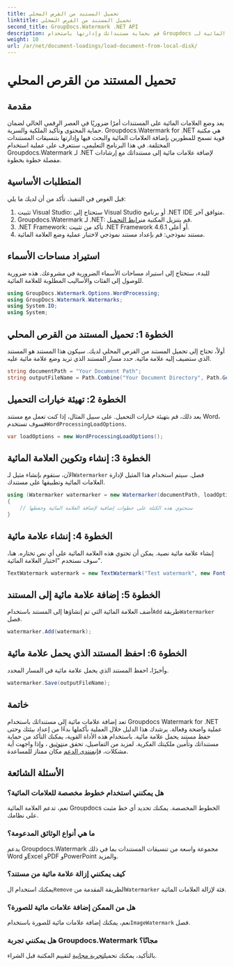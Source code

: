 ```yaml
---
title: تحميل المستند من القرص المحلي
linktitle: تحميل المستند من القرص المحلي
second_title: GroupDocs.Watermark .NET API
description: قم بحماية مستنداتك وإدارتها باستخدام Groupdocs للعلامة المائية لـ .NET. اتبع دليلنا التفصيلي لإضافة العلامات المائية بسلاسة.
weight: 10
url: /ar/net/document-loadings/load-document-from-local-disk/
---
```


# تحميل المستند من القرص المحلي

## مقدمة
يعد وضع العلامات المائية على المستندات أمرًا ضروريًا في العصر الرقمي الحالي لضمان حماية المحتوى وتأكيد الملكية والسرية. Groupdocs.Watermark for .NET هي مكتبة قوية تسمح للمطورين بإضافة العلامات المائية والبحث فيها وإدارتها بتنسيقات المستندات المختلفة. في هذا البرنامج التعليمي، سنتعرف على عملية استخدام Groupdocs.Watermark لـ .NET لإضافة علامات مائية إلى مستنداتك مع إرشادات مفصلة خطوة بخطوة.
## المتطلبات الأساسية
قبل الغوص في التنفيذ، تأكد من أن لديك ما يلي:
1. تثبيت Visual Studio: ستحتاج إلى Visual Studio أو برنامج .NET IDE متوافق آخر.
2.  Groupdocs.Watermark لـ .NET: قم بتنزيل المكتبة من[رابط التحميل](https://releases.groupdocs.com/Watermark/net/).
3. .NET Framework: تأكد من تثبيت .NET Framework 4.6.1 أو أعلى.
4. مستند نموذجي: قم بإعداد مستند نموذجي لاختبار عملية وضع العلامة المائية.
## استيراد مساحات الأسماء
للبدء، ستحتاج إلى استيراد مساحات الأسماء الضرورية في مشروعك. هذه ضرورية للوصول إلى الفئات والأساليب المطلوبة للعلامة المائية.
```csharp
using GroupDocs.Watermark.Options.WordProcessing;
using GroupDocs.Watermark.Watermarks;
using System.IO;
using System;
```
## الخطوة 1: تحميل المستند من القرص المحلي
أولاً، تحتاج إلى تحميل المستند من القرص المحلي لديك. سيكون هذا المستند هو المستند الذي ستضيف إليه علامة مائية.
حدد مسار المستند الذي تريد وضع علامة مائية عليه.
```csharp
string documentPath = "Your Document Path";
string outputFileName = Path.Combine("Your Document Directory", Path.GetFileName(documentPath));
```
## الخطوة 2: تهيئة خيارات التحميل
 بعد ذلك، قم بتهيئة خيارات التحميل. على سبيل المثال، إذا كنت تعمل مع مستند Word، فسوف تستخدم`WordProcessingLoadOptions`.
```csharp
var loadOptions = new WordProcessingLoadOptions();
```
## الخطوة 3: إنشاء وتكوين العلامة المائية
 الآن، ستقوم بإنشاء مثيل لـ`Watermarker` فصل. سيتم استخدام هذا المثيل لإدارة العلامات المائية وتطبيقها على مستندك.
```csharp
using (Watermarker watermarker = new Watermarker(documentPath, loadOptions))
{
    // ستحتوي هذه الكتلة على خطوات إضافية لإضافة العلامة المائية وحفظها
}
```
## الخطوة 4: إنشاء علامة مائية
إنشاء علامة مائية نصية. يمكن أن تحتوي هذه العلامة المائية على أي نص تختاره. هنا، سوف نستخدم "اختبار العلامة المائية".
```csharp
TextWatermark watermark = new TextWatermark("Test watermark", new Font("Arial", 12));
```
## الخطوة 5: إضافة علامة مائية إلى المستند
أضف العلامة المائية التي تم إنشاؤها إلى المستند باستخدام`Add` طريقة`Watermarker` فصل.
```csharp
watermarker.Add(watermark);
```
## الخطوة 6: احفظ المستند الذي يحمل علامة مائية
وأخيرًا، احفظ المستند الذي يحمل علامة مائية في المسار المحدد.
```csharp
watermarker.Save(outputFileName);
```

## خاتمة
تعد إضافة علامات مائية إلى مستنداتك باستخدام Groupdocs Watermark for .NET عملية واضحة وفعالة. يرشدك هذا الدليل خلال العملية بأكملها بدءًا من إعداد بيئتك وحتى حفظ مستند يحمل علامة مائية. باستخدام هذه الأداة القوية، يمكنك التأكد من حماية مستنداتك وتأمين ملكيتك الفكرية. 
 لمزيد من التفاصيل، تحقق من[توثيق](https://tutorials.groupdocs.com/Watermark/net/) ، وإذا واجهت أية مشكلات، فإن[منتدى الدعم](https://forum.groupdocs.com/c/watermark/19) مكان ممتاز للمساعدة. 
## الأسئلة الشائعة
### هل يمكنني استخدام خطوط مخصصة للعلامات المائية؟
نعم، تدعم العلامة المائية Groupdocs الخطوط المخصصة. يمكنك تحديد أي خط مثبت على نظامك.
### ما هي أنواع الوثائق المدعومة؟
يدعم Groupdocs.Watermark مجموعة واسعة من تنسيقات المستندات بما في ذلك Word وExcel وPDF وPowerPoint والمزيد.
### كيف يمكنني إزالة علامة مائية من مستند؟
 يمكنك استخدام ال`Remove` الطريقة المقدمة من`Watermarker` فئة لإزالة العلامات المائية.
### هل من الممكن إضافة علامات مائية للصورة؟
 نعم، يمكنك إضافة علامات مائية للصورة باستخدام`ImageWatermark` فصل.
### هل يمكنني تجربة Groupdocs.Watermark مجانًا؟
 بالتأكيد، يمكنك تحميل[تجربة مجانية](https://releases.groupdocs.com/) لتقييم المكتبة قبل الشراء.